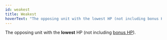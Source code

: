 ```yaml
---
id: weakest
title: Weakest
hoverText: "The opposing unit with the lowest HP (not including bonus HP)."
---
```


The opposing unit with the **lowest** HP (not including [bonus HP](/docs/all/glossary/bonus-hp)).